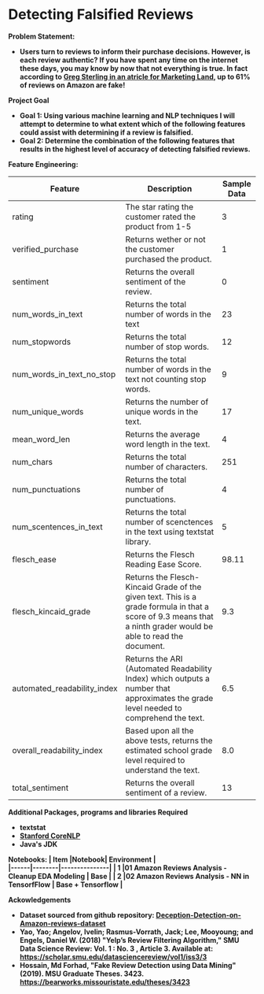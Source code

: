 # Detecting Falsified Reviews

<b>Problem Statement:<b>
- Users turn to reviews to inform their purchase decisions. However, is each review authentic? If you have spent any time on the internet these days, you may know by now that not everything is true. In fact according to [Greg Sterling in an atricle for Marketing Land](https://marketingland.com/study-finds-61-percent-of-electronics-reviews-on-amazon-are-fake-254055#:~:text=Study%20finds%2061%20percent%20of%20electronics%20reviews%20on%20Amazon%20are%20'fake',-The%20problem%20appears), <b>up to 61% of reviews on Amazon are fake!<b> 
    
<b>Project Goal<b>

- Goal 1: Using various machine learning and NLP techniques I will attempt to determine to what extent which of the following features could assist with determining if a review is falsified.
- Goal 2: Determine the combination of the following features that results in the highest level of accuracy of detecting falsified reviews.
    
<b>Feature Engineering:<b>

   Feature    | Description   | Sample Data
------------- | ------------- | -------------
rating | The star rating the customer rated the product from 1-5 | 3
verified_purchase | Returns wether or not the customer purchased the product. | 1
sentiment | Returns the overall sentiment of the review. | 0
num_words_in_text | Returns the total number of words in the text | 23
num_stopwords| Returns the total number of stop words. | 12
num_words_in_text_no_stop | Returns the total number of words in the text not counting stop words. | 9
num_unique_words | Returns the number of unique words in the text. | 17
mean_word_len| Returns the average word length in the text. | 4
num_chars| Returns the total number of characters. | 251
num_punctuations| Returns the total number of punctuations. | 4
num_scentences_in_text | Returns the total number of scenctences in the text using textstat library. | 5
flesch_ease| Returns the Flesch Reading Ease Score. | 98.11
flesch_kincaid_grade | Returns the Flesch-Kincaid Grade of the given text. This is a grade formula in that a score of 9.3 means that a ninth grader would be able to read the document. | 9.3
automated_readability_index | Returns the ARI (Automated Readability Index) which outputs a number that approximates the grade level needed to comprehend the text. | 6.5
overall_readability_index| Based upon all the above tests, returns the estimated school grade level required to understand the text. | 8.0
total_sentiment | Returns the overall sentiment of a review. | 13

    
<b>Additional Packages, programs and libraries Required<b>
- textstat
- [Stanford CoreNLP](https://stanfordnlp.github.io/CoreNLP/index.html)
- Java's JDK
    
<b>Notebooks:<b>
| Item |Notebook|  Environment  |    
|------|--------|---------------|
| 1    |01 Amazon Reviews Analysis - Cleanup EDA Modeling | Base |
| 2    |02 Amazon Reviews Analysis - NN in TensorfFlow | Base + Tensorflow |
    
    
<b>Ackowledgements<b>
- Dataset sourced from github repository: [Deception-Detection-on-Amazon-reviews-dataset](https://github.com/aayush210789/Deception-Detection-on-Amazon-reviews-dataset)
- Yao, Yao; Angelov, Ivelin; Rasmus-Vorrath, Jack; Lee, Mooyoung; and Engels, Daniel W. (2018) "Yelp’s Review Filtering Algorithm,"
SMU Data Science Review: Vol. 1 : No. 3 , Article 3.
Available at: https://scholar.smu.edu/datasciencereview/vol1/iss3/3
- Hossain, Md Forhad, "Fake Review Detection using Data Mining" (2019). MSU Graduate Theses. 3423.
https://bearworks.missouristate.edu/theses/3423